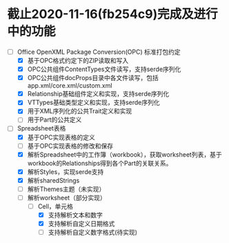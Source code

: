 # 截止2020-11-16(fb254c9)完成及进行中的功能

- [ ] Office OpenXML Package Conversion(OPC) 标准打包约定
  - [x] 基于OPC格式约定下的ZIP读取和写入
  - [x] OPC公共组件ContentTypes文件读写，支持serde序列化
  - [x] OPC公共组件docProps目录中各文件读写，包括app.xml/core.xml/custom.xml
  - [x] Relationship基础组件定义和实现，支持serde序列化
  - [x] VTTypes基础类型定义和实现，支持serde序列化
  - [x] 用于XML序列化的公共Trait定义和实现
  - [ ] 用于Part的公共定义
- [ ] Spreadsheet表格
  - [x] 基于OPC实现表格的定义
  - [ ] 基于OPC实现表格的修改和保存
  - [x] 解析Spreadsheet中的工作簿（workbook），获取worksheet列表，基于workbook的Relationships得到各个Part的关联关系。
  - [x] 解析Styles，实现serde支持
  - [x] 解析sharedStrings
  - [ ] 解析Themes主题（未实现）
  - [ ] 解析worksheet（部分实现）
    - [ ] Cell，单元格
      - [x] 支持解析文本和数字
      - [x] 支持解析自定义日期格式
      - [ ] 支持解析自定义数字格式(待实现)
